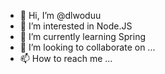 - 👋 Hi, I’m @dlwoduu
- 👀 I’m interested in Node.JS
- 🌱 I’m currently learning Spring
- 💞️ I’m looking to collaborate on ...
- 📫 How to reach me ...

<!---
dlwoduu/dlwoduu is a ✨ special ✨ repository because its `README.md` (this file) appears on your GitHub profile.
You can click the Preview link to take a look at your changes.
--->
